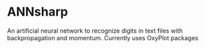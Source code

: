 # ANNsharp

An artificial neural network to recognize digits in text files with backpropagation and momentum.
Currently uses OxyPlot packages
 
